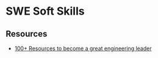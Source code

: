 # SWE Soft Skills

## Resources

- [100+ Resources to become a great engineering leader](https://github.com/gregorojstersek/resources-to-become-a-great-engineering-leader)

